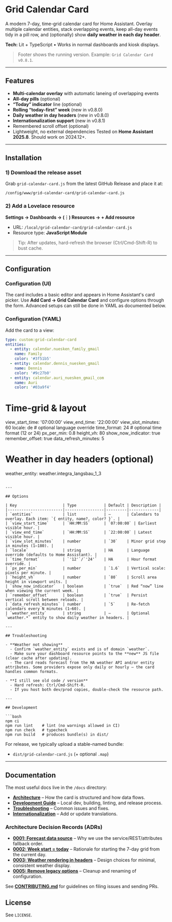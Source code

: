 # Grid Calendar Card

A modern 7-day, time-grid calendar card for Home Assistant. Overlay multiple calendar entities, stack overlapping events, keep all-day events tidy in a pill row, and (optionally) show **daily weather in each day header**.

**Tech:** Lit + TypeScript • Works in normal dashboards and kiosk displays.

> Footer shows the running version. Example: `Grid Calendar Card v0.8.1`.

---

## Features

- **Multi-calendar overlay** with automatic laneing of overlapping events
- **All-day pills** (optional)
- **“Today” indicator** line (optional)
- **Rolling “today-first” week** (new in v0.8.0)
- **Daily weather in day headers** (new in v0.8.0)
- **Internationalization support** (new in v0.8.1)
- Remembered scroll offset (optional)
- Lightweight, no external dependencies
Tested on **Home Assistant 2025.8**. Should work on 2024.12+.
---
## Installation
### 1) Download the release asset
Grab `grid-calendar-card.js` from the latest GitHub Release and place it at:

```
/config/www/grid-calendar-card/grid-calendar-card.js
```

### 2) Add a Lovelace resource
**Settings → Dashboards → (⋮) Resources → + Add resource**

- URL: `/local/grid-calendar-card/grid-calendar-card.js`
- Resource type: **JavaScript Module**

> Tip: After updates, hard-refresh the browser (Ctrl/Cmd-Shift-R) to bust cache.

---

## Configuration

### Configuration (UI)
The card includes a basic editor and appears in Home Assistant's card picker. Use **Add Card → Grid Calendar Card** and configure options through the form. Advanced setups can still be done in YAML as documented below.

### Configuration (YAML)

Add the card to a view:

```yaml
type: custom:grid-calendar-card
entities:
  - entity: calendar.nuesken_family_gmail
    name: Family
    color: '#3f51b5'
  - entity: calendar.dennis_nuesken_gmail
    name: Dennis
    color: '#9c27b0'
  - entity: calendar.auri_nuesken_gmail_com
    name: Auri
    color: '#03a9f4'
```
# Time-grid & layout
view_start_time: '07:00:00'
view_end_time: '22:00:00'
view_slot_minutes: 60
locale: de               # optional language override
time_format: 24          # optional time format (12 or 24)
px_per_min: 0.8
height_vh: 80
show_now_indicator: true
remember_offset: true
data_refresh_minutes: 5

# Weather in day headers (optional)
weather_entity: weather.integra_langsbau_1_3
```

---

## Options

| Key                    | Type            | Default | Description |
|------------------------|-----------------|---------|-------------|
| `entities`             | list            | —       | Calendars to overlay. Each item: `{ entity, name?, color? }`. |
| `view_start_time`      | `HH:MM:SS`      | `07:00:00` | Earliest visible hour. |
| `view_end_time`        | `HH:MM:SS`      | `22:00:00` | Latest visible hour. |
| `view_slot_minutes`    | number          | `30`    | Minor grid step in minutes (1–180). |
| `locale`               | string          | HA      | Language override (defaults to Home Assistant). |
| `time_format`          | `'12'`/`'24'`   | HA      | Hour format override. |
| `px_per_min`           | number          | `1.6`   | Vertical scale: pixels per minute. |
| `height_vh`            | number          | `80`    | Scroll area height in viewport units. |
| `show_now_indicator`   | boolean         | `true`  | Red “now” line when viewing the current week. |
| `remember_offset`      | boolean         | `true`  | Persist vertical scroll between reloads. |
| `data_refresh_minutes` | number          | `5`     | Re-fetch calendars every N minutes (1–60). |
| `weather_entity`       | string          | —       | Optional `weather.*` entity to show daily weather in headers. |

---

## Troubleshooting

- **Weather not showing**
  - Confirm `weather_entity` exists and is of domain `weather`.
  - Make sure your dashboard resource points to the **new** JS file (clear cache after updating).
  - The card reads forecast from the HA weather API and/or entity attributes. Some providers expose only daily or hourly — the card handles common formats.

- **I still see old code / version**
  - Hard refresh: Ctrl/Cmd-Shift-R.
  - If you host both dev/prod copies, double-check the resource path.

---

## Development

```bash
npm ci
npm run lint    # lint (no warnings allowed in CI)
npm run check   # typecheck
npm run build   # produces bundle(s) in dist/
```

For release, we typically upload a stable-named bundle:
- `dist/grid-calendar-card.js` (+ optional `.map`)

---

## Documentation

The most useful docs live in the `/docs` directory:

- **[Architecture](docs/ARCHITECTURE.md)** – How the card is structured and how data flows.
- **[Development Guide](docs/DEVELOPMENT.md)** – Local dev, building, linting, and release process.
- **[Troubleshooting](docs/TROUBLESHOOTING.md)** – Common issues and fixes.
- **[Internationalization](docs/I18N.md)** – Add or update translations.

### Architecture Decision Records (ADRs)

- **[0001: Forecast data source](docs/adr/0001-forecast-data-source.md)** – Why we use the service/REST/attributes fallback order.
- **[0002: Week start = today](docs/adr/0002-week-start-today.md)** – Rationale for starting the 7-day grid from the current day.
- **[0003: Weather rendering in headers](docs/adr/0003-weather-rendering-in-headers.md)** – Design choices for minimal, consistent weather display.
- **[0005: Remove legacy options](docs/adr/0005-remove-legacy-options.md)** – Cleanup and renaming of configuration.

See **[CONTRIBUTING.md](CONTRIBUTING.md)** for guidelines on filing issues and sending PRs.


## License

See `LICENSE`.